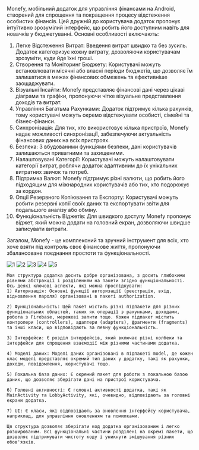 Monefy, мобільний додаток для управління фінансами на Android, створений для спрощення та покращення процесу відстеження особистих фінансів. Цей дружній до користувача додаток пропонує інтуїтивно зрозумілий інтерфейс, що робить його доступним навіть для новачків у бюджетуванні. Основні особливості включають:
  1.	Легке Відстеження Витрат: Введення витрат швидко та без зусиль. Додаток категоризує кожну витрату, дозволяючи користувачам зрозуміти, куди йде їхні гроші.
  2.	Створення та Моніторинг Бюджету: Користувачі можуть встановлювати місячні або власні періоди бюджетів, що дозволяє їм залишатися в межах фінансових обмежень та ефективніше заощаджувати.
  3.	Візуальні Інсайти: Monefy представляє фінансові дані через цікаві діаграми та графіки, пропонуючи чітке візуальне представлення доходів та витрат.
  4.	Управління Багатьма Рахунками: Додаток підтримує кілька рахунків, тому користувачі можуть окремо відстежувати особисті, сімейні та бізнес-фінанси.
  5.	Синхронізація: Для тих, хто використовує кілька пристроїв, Monefy надає можливості синхронізації, забезпечуючи актуальність фінансових даних на всіх пристроях.
  6.	Безпека: З вбудованими функціями безпеки, дані користувачів залишаються приватними та захищеними.
  7.	Налаштовувані Категорії: Користувачі можуть налаштовувати категорії витрат, роблячи додаток адаптивним до їх унікальних витратних звичок та потреб.
  8.	Підтримка Валют: Monefy підтримує різні валюти, що робить його підходящим для міжнародних користувачів або тих, хто подорожує за кордон.
  9.	Опції Резервного Копіювання та Експорту: Користувачі можуть робити резервні копії своїх даних та експортувати звіти для подальшого аналізу або обміну.
  10.	Функціональність Віджетів: Для швидкого доступу Monefy пропонує віджет, який можна додати на головний екран, дозволяючи швидше записувати витрати.
	
Загалом, Monefy - це комплексний та зручний інструмент для всіх, хто хоче взяти під контроль своє фінансове життя, пропонуючи збалансоване поєднання простоти та функціональності.

![1](https://github.com/neuronsoftml/Monefy/assets/77026653/773e7145-f9b7-4d38-9ad3-f29a1674bd45)
![2](https://github.com/neuronsoftml/Monefy/assets/77026653/a219cbbb-299c-477e-9fb3-3495231596ea)
![3](https://github.com/neuronsoftml/Monefy/assets/77026653/7093c48c-b5c5-4209-b7d6-a5ca8fc64c62)
![4](https://github.com/neuronsoftml/Monefy/assets/77026653/e73353c1-3496-4cbf-b6db-5d77463babb3)
![5](https://github.com/neuronsoftml/Monefy/assets/77026653/29a6d866-bed5-46b8-9a4e-8c0ffab80978)

	Моя структура додатка досить добре організована, з досить глибокими рівнями абстракції і розділенням на пакети згідно функціональності. Ось деякі ключові аспекти, які можна прослідкувати:
	1) Авторизація: Основні функції авторизації (реєстрація, вхід, відновлення пароля) організовані в пакеті authorization.
	
	2) Функціональність: Цей пакет містить різні підпакети для різних функціональних областей, таких як операції з рахунками, доходами, робота з Firebase, мережеві запити тощо. Кожен підпакет містить контролери (controllers), адаптери (adapters), фрагменти (fragments) та інші класи, що відповідають за певну функціональність.
	
	3) Інтерфейси: Є розділ інтерфейсів, який включає різні колбеки та інтерфейси для спрощення взаємодії між різними частинами додатка.
	
	4) Моделі даних: Моделі даних організовані в підпакеті model, де кожен клас моделі представляє окремий тип даних у додатку, такі як рахунки, доходи, повідомлення, користувачі тощо.
	
	5) Локальна база даних: Є окремий пакет для роботи з локальною базою даних, що дозволяє зберігати дані на пристрої користувача.
	
	6) Головні активності: Є головні активності додатка, такі як MainActivity та LobbyActivity, які, очевидно, відповідають за головні екрани додатка.
	
	7) UI: Є класи, які відповідають за оновлення інтерфейсу користувача, наприклад, для управління оновленням та помилками.

	Ця структура дозволяє зберігати код додатка організованим і легко розширюваним. Всі функціональні частини розділені на окремі пакети, що дозволяє підтримувати чистоту коду і уникнути змішування різних обов'язків.
